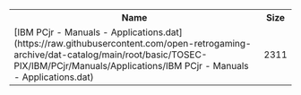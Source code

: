<table>
<tr><th>Name</th><th>Size</th></tr>
<tr><td>
[IBM PCjr - Manuals - Applications.dat](https://raw.githubusercontent.com/open-retrogaming-archive/dat-catalog/main/root/basic/TOSEC-PIX/IBM/PCjr/Manuals/Applications/IBM PCjr - Manuals - Applications.dat)
</td><td>2311</td></tr>
</table>
